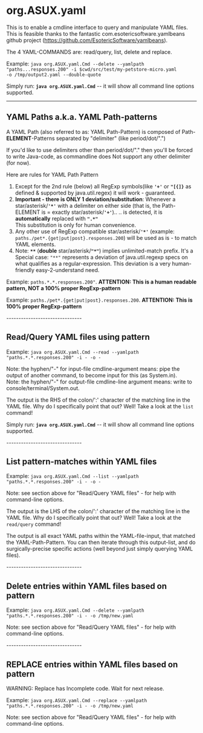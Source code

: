 # org.ASUX.yaml
This is to enable a cmdline interface to query and manipulate YAML files.
This is feasible thanks to the fantastic com.esotericsoftware.yamlbeans github project (https://github.com/EsotericSoftware/yamlbeans).

The 4 YAML-COMMANDS are: read/query, list, delete and replace.

Example: <code>java org.ASUX.yaml.Cmd --delete --yamlpath "paths.*.*.responses.200" -i $cwd/src/test/my-petstore-micro.yaml -o /tmp/output2.yaml  --double-quote</code>

Simply run: <b><code>java org.ASUX.yaml.Cmd</code></b>  -- it will show all command line options supported.

----------------
<h2>YAML Paths a.k.a.  YAML Path-patterns</h2>
<p>A YAML Path (also referred to as: YAML Path-Pattern) is composed of Path-<b>ELEMENT</b>-Patterns separated by "delimiter" (like period/dot/".")</p>
<p>If you'd like to use delimiters other than period/dot/"." then you'll be forced to write Java-code, as commandline does Not support any other delimiter (for now).</p>
<p>Here are rules for YAML Path Pattern</p>
<ol>
  <li>Except for the 2nd rule (below) all RegExp symbols(like <code><b>'+'</b></code> or <code><b>"[{]}</b></code> as defined & supported by java.util.regex) it will work - guaranteed.</li>
  <li><b>Important - there is ONLY 1 deviation/substitution</b>: Whenever a star/asterisk/<code><b>'*'</b></code> with a delimiter on either side (that is, the Path-ELEMENT is = exactly star/asterisk/<code><b>'+'</b></code>).. .. is detected, it is <b>automatically</b> replaced with <code><b>".*"</b></code><br/>This substitution is only for human convenience.</li>
  <li>Any other use of RegExp compatible star/asterisk/<code><b>'*'</b></code> (example: <code>paths./pet*.{get|put|post}.responses.200</code>) will be used as is - to match YAML elements.</li>
 <li>Note: <code><b>**</b></code> (<b>double</b> star/asterisk/<code><b>"*"</b></code>) implies unlimited-match prefix.  It's a Special case: <code>"**"</code> represents a deviation of java.util.regexp specs on what qualifies as a regular-expression.  This deviation is a very human-friendly easy-2-understand need.</li>
</ol>
<p>Example: <code>paths.*.*.responses.200"</code>.  <b>ATTENTION: This is a human readable pattern, NOT a 100% proper RegExp-pattern</b></p>
<p>Example: <code>paths./pet*.{get|put|post}.responses.200</code>.  <b>ATTENTION: This is 100% proper RegExp-pattern</b></p>
-------------------------------
<h2>Read/Query YAML files using pattern</h2>
<p>Example: <code>java org.ASUX.yaml.Cmd --read --yamlpath "paths.*.*.responses.200" -i - -o -</code></p>
<p>Note: the hyphen/"-" for input-file cmdline-argument means: pipe the output of another command, to become input for this (as System.in).<br/>
Note: the hyphen/"-" for output-file cmdline-line argument means: write to console/terminal/System.out.</p>
<p>The output is the RHS of the colon/':' character of the matching line in the YAML file.  Why do I specifically point that out?  Well!  Take a look at the <code>list</code> command!</p>
<p>Simply run: <b><code>java org.ASUX.yaml.Cmd</code></b>  -- it will show all command line options supported.</p>
-------------------------------
<h2>List pattern-matches within YAML files</h2>
<p>Example: <code>java org.ASUX.yaml.Cmd --list --yamlpath "paths.*.*.responses.200" -i - -o -</code></p>
<p>Note: see section above for "Read/Query YAML files" - for help with command-line options.</p>
<p>The output is the LHS of the colon/':' character of the matching line in the YAML file.  Why do I specifically point that out?  Well!  Take a look at the <code>read/query</code> command!</p>
<p>The output is all exact YAML paths within the YAML-file-input, that matched the YAML-Path-Pattern.  You can then iterate through this output-list, and do surgically-precise specific actions (well beyond just simply querying YAML files).</p>
-------------------------------
<h2>Delete entries within YAML files based on pattern</h2>
<p>Example: <code>java org.ASUX.yaml.Cmd --delete --yamlpath "paths.*.*.responses.200" -i - -o /tmp/new.yaml </code></p>
<p>Note: see section above for "Read/Query YAML files" - for help with command-line options.</p>
-------------------------------
<h2>REPLACE entries within YAML files based on pattern</h2>
<p>WARNING: Replace has Incomplete code.  Wait for next release.</p>
<p>Example: <code>java org.ASUX.yaml.Cmd --replace --yamlpath "paths.*.*.responses.200" -i - -o /tmp/new.yaml </code></p>
<p>Note: see section above for "Read/Query YAML files" - for help with command-line options.</p>

